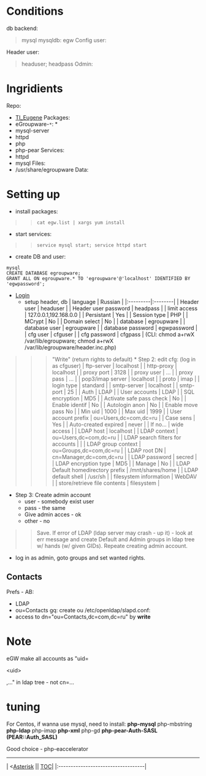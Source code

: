 # Conditions #
db backend:
> mysql
mysqldb:
> egw
Config user:

Header user:
> headuser; headpass
Odmin:


# Ingridients #
Repo:
  * [TI\_Eugene](http://download.opensuse.org/repositories/home:/TI_Eugene/Fedora_8/home:TI_Eugene.repo)
Packages:
  * eGroupware-`*`:
    * 
  * mysql-server
  * httpd
  * php
  * php-pear
Services:
  * httpd
  * mysql
Files:
  * /usr/share/egroupware
Data:

# Setting up #
  * install packages:
> > `cat egw.list | xargs yum install`
  * start services:
> > `service mysql start; service httpd start`
  * create DB and user:
```
mysql
CREATE DATABASE egroupware;
GRANT ALL ON egroupware.* TO 'egroupware'@'localhost' IDENTIFIED BY 'egwpassword';
```
  * [Login](http://localhost/egroupware/)
    * setup header, db
| language | Russian |
|:---------|:--------|
| Header user | headuser |
| Header user password | headpass |
| limit access | 127.0.0.1,192.168.0.0 |
| Persistant | Yes     |
| Session type | PHP     |
| MCrypt   | No      |
| Domain select | No      |
| database | egroupware |
| database user | egroupware |
| database password | egwpassword |
| cfg user | cfguser |
| cfg password | cfgpass |
(CLI: chmod a+rwX /var/lib/egroupware; chmod a+rwX /var/lib/egroupware/header.inc.php)
> > > "Write"
(return rights to default)
    * Step 2: edit cfg: (log in as cfguser)
| ftp-server | localhost |
| http-proxy | localhost |
| proxy port | 3128    |
| proxy user | ...     |
| proxy pass | ...     |
| pop3/imap server | localhost |
| proto    | imap    |
| login type | standard |
| smtp-server | localhost |
| smtp-port | 25      |
| Auth     | LDAP    |
| User accounts | LDAP    |
| SQL encryption | MD5     |
| Activate safe pass check | No      |
| Enable identif | No      |
| Autologin anon | No      |
| Enable move pass No |
| Min uid  | 1000    |
| Max uid  | 1999    |
| User account prefix | ou=Users,dc=com,dc=ru |
| Case sens | Yes     |
| Auto-created expired | never   |
| If no... | wide access |
| LDAP host | localhost |
| LDAP context | ou=Users,dc=com,dc=ru |
| LDAP search filters for accounts |         |
| LDAP group context | ou=Groups,dc=com,dc=ru |
| LDAP root DN | cn=Manager,dc=com,dc=ru |
| LDAP password | secred  |
| LDAP encryption type | MD5     |
| Manage   | No      |
| LDAP Default homedirectory prefix | /mnt/shares/home |
| LDAP default shell | /usr/sh |
| filesystem information | WebDAV  |
| store/retrieve file contents | filesystem |

  * Step 3: Create admin account
    * user - somebody exist user
    * pass - the same
    * Give admin acces - ok
    * other - no

> > Save.
> > If error of LDAP (ldap server may crash - up it) - look at err message and create Default and Admin groups in ldap tree w/ hands (w/ given GIDs). Repeate creating admin account.
  * log in as admin, goto groups and set wanted rights.
## Contacts ##
Prefs - AB:
  * LDAP
  * ou=Contacts
gq: create ou
/etc/openldap/slapd.conf:
  * access to dn="ou=Contacts,dc=com,dc=ru" by **write**

# Note #
eGW make all accounts as "uid=

&lt;uid&gt;

,..." in ldap tree - not cn=...

# tuning #
For Centos, if wanna use mysql, need to install:
**php-mysql** php-mbstring
**php-ldap** php-imap
**php-xml** php-gd
**php-pear-Auth-SASL (PEAR::Auth\_SASL)**

Good choice - php-eaccelerator


---

| <[Asterisk](Inst_S_Asterisk_en.md) || [TOC](TOC.md)|
|:-----------------------------------|